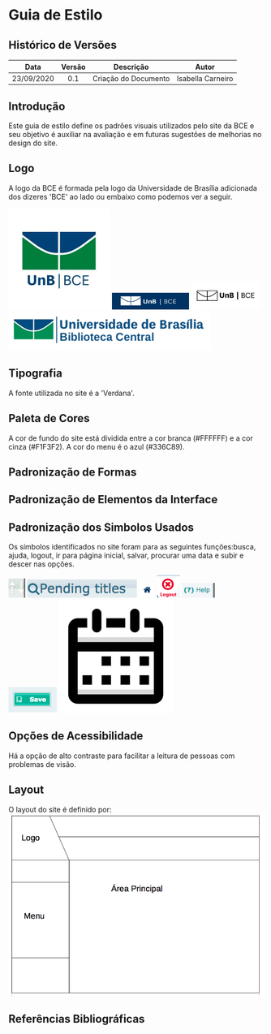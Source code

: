 # Guia de Estilo

## Histórico de Versões
| Data       | Versão | Descrição            | Autor             |
|:----------:|:------:|:--------------------:|:-----------------:|
| 23/09/2020 | 0.1 | Criação do Documento | Isabella Carneiro |

## Introdução

Este guia de estilo define os padrões visuais utilizados pelo site da BCE e seu objetivo é auxiliar na avaliação e em futuras sugestões de melhorias no design do site.

## Logo

A logo da BCE é formada pela logo da Universidade de Brasília adicionada dos dizeres 'BCE' ao lado ou embaixo como podemos ver a seguir.

<img height="200px" src="assets/images/logos/BCE.jpg">
<img src="assets/images/logos/logo_branca.png">
<img src="assets/images/logos/logo_preta.png">
<img src="assets/images/logos/logo_grande.png">

## Tipografia

A fonte utilizada no site é a 'Verdana'.

## Paleta de Cores

A cor de fundo do site está dividida entre a cor branca (#FFFFFF) e a cor cinza (#F1F3F2).
A cor do menu é o azul (#336C89).

## Padronização de Formas


## Padronização de Elementos da Interface


## Padronização dos Simbolos Usados

Os símbolos identificados no site foram para as seguintes funções:busca, ajuda, logout, ir para página inicial, salvar, procurar uma data e subir e descer nas opções.

<img src="assets/images/logos/simbolo.png">
<img src="assets/images/logos/procura.png">
<img src="assets/images/logos/home.png">
<img src="assets/images/logos/logout.png">
<img src="assets/images/logos/ajuda.png">
<img src="assets/images/logos/salvar.png">
<img src="assets/images/logos/calendario.png">

## Opções de Acessibilidade

Há a opção de alto contraste para facilitar a leitura de pessoas com problemas de visão.

## Layout

O layout do site é definido por:
<img src="assets/images/logos/layout.png">


## Referências Bibliográficas


